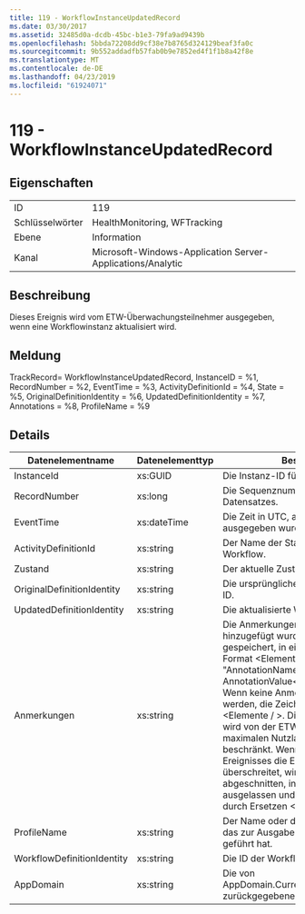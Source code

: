 ```yaml
---
title: 119 - WorkflowInstanceUpdatedRecord
ms.date: 03/30/2017
ms.assetid: 32485d0a-dcdb-45bc-b1e3-79fa9ad9439b
ms.openlocfilehash: 5bbda72208dd9cf38e7b8765d324129beaf3fa0c
ms.sourcegitcommit: 9b552addadfb57fab0b9e7852ed4f1f1b8a42f8e
ms.translationtype: MT
ms.contentlocale: de-DE
ms.lasthandoff: 04/23/2019
ms.locfileid: "61924071"
---
```

# <a name="119---workflowinstanceupdatedrecord"></a>119 - WorkflowInstanceUpdatedRecord
## <a name="properties"></a>Eigenschaften  
  
|||  
|-|-|  
|ID|119|  
|Schlüsselwörter|HealthMonitoring, WFTracking|  
|Ebene|Information|  
|Kanal|Microsoft-Windows-Application Server-Applications/Analytic|  
  
## <a name="description"></a>Beschreibung  
 Dieses Ereignis wird vom ETW-Überwachungsteilnehmer ausgegeben, wenn eine Workflowinstanz aktualisiert wird.  
  
## <a name="message"></a>Meldung  
 TrackRecord= WorkflowInstanceUpdatedRecord, InstanceID = %1, RecordNumber = %2, EventTime = %3, ActivityDefinitionId = %4, State = %5, OriginalDefinitionIdentity = %6, UpdatedDefinitionIdentity = %7, Annotations = %8, ProfileName = %9  
  
## <a name="details"></a>Details  
  
|Datenelementname|Datenelementtyp|Beschreibung|  
|--------------------|--------------------|-----------------|  
|InstanceId|xs:GUID|Die Instanz-ID für den Workflow.|  
|RecordNumber|xs:long|Die Sequenznummer des ausgegebenen Datensatzes.|  
|EventTime|xs:dateTime|Die Zeit in UTC, als das Ereignis ausgegeben wurde.|  
|ActivityDefinitionId|xs:string|Der Name der Stammaktivität im Workflow.|  
|Zustand|xs:string|Der aktuelle Zustand des Workflows.|  
|OriginalDefinitionIdentity|xs:string|Die ursprüngliche Workflowdefinitions-ID.|  
|UpdatedDefinitionIdentity|xs:string|Die aktualisierte Workflowdefinitions-ID.|  
|Anmerkungen|xs:string|Die Anmerkungen, die diesem Ereignis hinzugefügt wurden. Die Werte werden gespeichert, in einem XML-Element im Format \<Elemente >\< Elementname = "AnnotationName" Type = "> AnnotationValue\</item > \< /items >. Wenn keine Anmerkungen angegeben werden, die Zeichenfolge enthält \<Elemente / >. Die ETW-Ereignisgröße wird von der ETW-Puffergröße oder der maximalen Nutzlast für ein ETW-Ereignis beschränkt. Wenn die Größe des Ereignisses die ETW-Beschränkung überschreitet, wird das Ereignis abgeschnitten, indem die Anmerkungen ausgelassen und der Anmerkungswert durch Ersetzen \<Elemente >...  \< /items >.|  
|ProfileName|xs:string|Der Name oder das Überwachungsprofil, das zur Ausgabe dieses Ereignisses geführt hat.|  
|WorkflowDefinitionIdentity|xs:string|Die ID der Workflowdefinition.|  
|AppDomain|xs:string|Die von AppDomain.CurrentDomain.FriendlyName zurückgegebene Zeichenfolge.|
